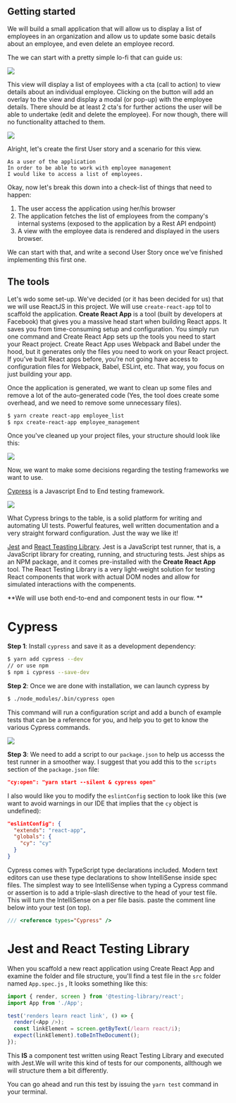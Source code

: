 ## Getting started

We will build a small application that will allow us to display a list of employees in an organization and allow us to update some basic details about an employee, and even delete an employee record.

The we can start with a pretty simple lo-fi that can guide us:

![](./employees_first_draft.png)

This view will display a list of employees with a cta (call to action) to view details about an individual employee. Clicking on the button will add an overlay to the view and display a modal (or pop-up) with the employee details. There should be at least 2 cta's for further actions the user will be able to undertake (edit and delete the employee). For now though, there will no functionality attached to them.

![](./employees_first_draft_modal.png)

Alright, let's create the first User story and a scenario for this view.

```
As a user of the application
In order to be able to work with employee management
I would like to access a list of employees.
```

Okay, now let's break this down into a check-list of things that need to happen:

1. The user access the application using her/his browser
2. The application fetches the list of employees from the company's internal systems (exposed to the application by a Rest API endpoint)
3. A view with the employee data is rendered and displayed in the users browser.

We can start with that, and write a second User Story once we've finished implementing this first one.

## The tools
Let's wdo some set-up. We've decided (or it has been decided for us) that we will use ReactJS in this project. We will use `create-react-app` tol to scaffold the application. **Create React App** is a tool (built by developers at Facebook) that gives you a massive head start when building React apps. It saves you from time-consuming setup and configuration. You simply run one command and Create React App sets up the tools you need to start your React project. Create React App uses Webpack and Babel under the hood, but it generates only the files you need to work on your React project. If you’ve built React apps before, you’re not going have access to configuration files for Webpack, Babel, ESLint, etc. That way, you focus on just building your app.

Once the application is generated, we want to clean up some files and remove a lot of the auto-generated code (Yes, the tool does create some overhead, and we need to remove some unnecessary files).

```bash
$ yarn create react-app employee_list
$ npx create-react-app employee_management
```

Once you've cleaned up your project files, your structure should look like this:

![](./employee_list_ide_after_code_cleaning.png)



Now, we want to make some decisions regarding the testing frameworks we want to use.

[Cypress](https://www.cypress.io/) is a Javascript End to End testing framework.

![](https://github.com/tochman/ca_course-1/blob/master/react/tdd_with_react/cypress_landing_page.png?raw=true)

What Cypress brings to the table, is a solid platform for writing and automating UI tests. Powerful features, well written documentation and a very straight forward configuration. Just the way we like it!

[Jest]() and [React Teasting Library](https://testing-library.com/docs/react-testing-library/intro). Jest is a JavaScript test runner, that is, a JavaScript library for creating, running, and structuring tests. Jest ships as an NPM package, and it comes pre-installed with the **Create React App** tool. The React Testing Library is a very light-weight solution for testing React components that work with actual DOM nodes and allow for simulated interactions with the compenents.

**We will use both end-to-end and component tests in our flow. **

# Cypress

**Step 1**: Install `cypress` and save it as a development dependency:

```bash
$ yarn add cypress --dev
// or use npm
$ npm i cypress --save-dev
```

**Step 2**: Once we are done with installation, we can launch cypress by

```bash
$ ./node_modules/.bin/cypress open
```
This command will run a configuration script and add a bunch of example tests that can be a reference for you, and help you to get to know the various Cypress commands.

![](./employee_list_cypress_setup.png)

**Step 3**: We need to add a script to our `package.json` to help us accesss the test runner in a smoother way. I suggest that you add this to the `scripts` section of the `package.json` file:

```json
"cy:open": "yarn start --silent & cypress open"
```

I also would like you to modify the `eslintConfig` section to look like this (we want to avoid warnings in our IDE that implies that the `cy` object is undefined):

```json
"eslintConfig": {
  "extends": "react-app",
  "globals": {
    "cy": "cy"
  }
}
```

Cypress comes with TypeScript type declarations included. Modern text editors can use these type declarations to show IntelliSense inside spec files. The simplest way to see IntelliSense when typing a Cypress command or assertion is to add a triple-slash directive to the head of your test file. This will turn the IntelliSense on a per file basis. paste the comment line below into your test (on top).

```javascript
/// <reference types="Cypress" />
```

# Jest and React Testing Library

When you scaffold a new react application using Create React App and examine the folder and file structure, you'll find a test file in the `src` folder named `App.spec.js` , It looks something like this:

```js
import { render, screen } from '@testing-library/react';
import App from './App';

test('renders learn react link', () => {
  render(<App />);
  const linkElement = screen.getByText(/learn react/i);
  expect(linkElement).toBeInTheDocument();
});
```

This **IS** a component test written using React Testing Library and executed with Jest.We will write this kind of tests for our components, allthough we will structure them a bit differently.

You can go ahead and run this test by issuing the `yarn test` command in your terminal.
